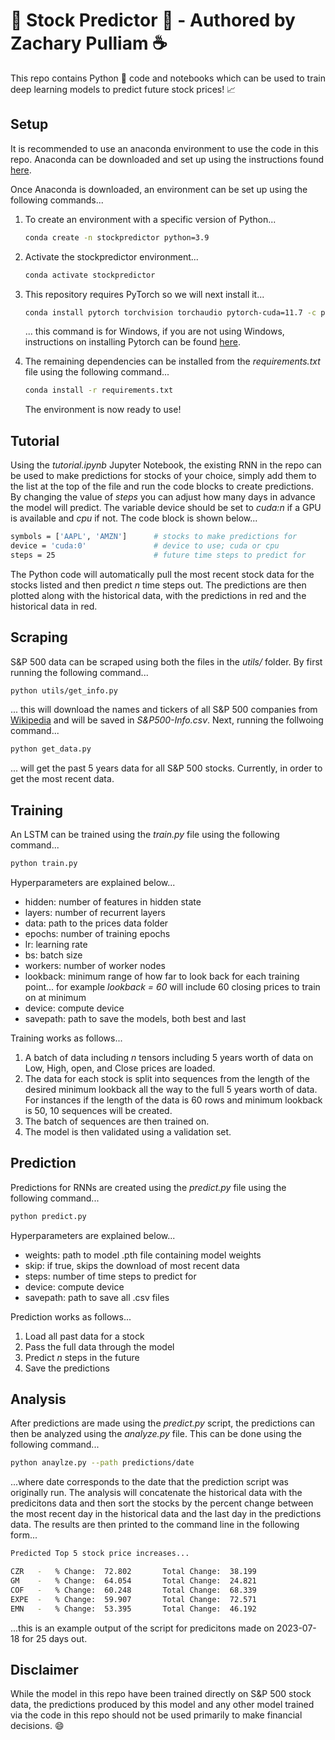 # 💸 Stock Predictor 💸 - Authored by Zachary Pulliam ☕

This repo contains Python 🐍 code and notebooks which can be used to train deep learning models to predict future stock prices! 📈

## Setup

It is recommended to use an anaconda environment to use the code in this repo. Anaconda can be downloaded and set up using the instructions found [here](https://docs.conda.io/projects/conda/en/latest/user-guide/install/windows.html).

Once Anaconda is downloaded, an environment can be set up using the following commands...

1. To create an environment with a specific version of Python...

    ```bash
    conda create -n stockpredictor python=3.9
    ```

2. Activate the stockpredictor environment...

    ```bash
    conda activate stockpredictor
    ```

3. This repository requires PyTorch so we will next install it...

    ```bash
    conda install pytorch torchvision torchaudio pytorch-cuda=11.7 -c pytorch -c nvidia
    ```

    ... this command is for Windows, if you are not using Windows, instructions on installing Pytorch can be found [here](https://pytorch.org/get-started/locally/).

4. The remaining dependencies can be installed from the *requirements.txt* file using the following command...

    ```bash
    conda install -r requirements.txt
    ```

    The environment is now ready to use!

## Tutorial

Using the *tutorial.ipynb* Jupyter Notebook, the existing RNN in the repo can be used to make predictions for stocks of your choice, simply add them to the list at the top of the file and run the code blocks to create predictions. By changing the value of *steps* you can adjust how many days in advance the model will predict. The variable device should be set to *cuda:n* if a GPU is available and *cpu* if not. The code block is shown below...

```bash
symbols = ['AAPL', 'AMZN']      # stocks to make predictions for
device = 'cuda:0'               # device to use; cuda or cpu
steps = 25                      # future time steps to predict for
```

The Python code will automatically pull the most recent stock data for the stocks listed and then predict *n* time steps out. The predictions are then plotted along with the historical data, with the predictions in red and the historical data in red.

## Scraping

S&P 500 data can be scraped using both the files in the *utils/* folder. By first running the following command...

```bash
python utils/get_info.py
```

... this will download the names and tickers of all S&P 500 companies from [Wikipedia](https://en.wikipedia.org/wiki/List_of_S%26P_500_companies) and will be saved in *S&P500-Info.csv*. Next, running the follwoing command...

```bash
python get_data.py
```

... will get the past 5 years data for all S&P 500 stocks. Currently, in order to get the most recent data.

## Training

An LSTM can be trained using the *train.py* file using the following command...

```bash
python train.py
```

Hyperparameters are explained below...

- hidden: number of features in hidden state
- layers: number of recurrent layers
- data: path to the prices data folder
- epochs: number of training epochs
- lr: learning rate
- bs: batch size
- workers: number of worker nodes
- lookback: minimum range of how far to look back for each training point... for example *lookback = 60* will include 60 closing prices to train on at minimum
- device: compute device
- savepath: path to save the models, both best and last

Training works as follows...

1. A batch of data including *n* tensors including 5 years worth of data on Low, High, open, and Close prices are loaded.
2. The data for each stock is split into sequences from the length of the desired minimum lookback all the way to the full 5 years worth of data. For instances if the length of the data is 60 rows and minimum lookback is 50, 10 sequences will be created.
3. The batch of sequences are then trained on.
4. The model is then validated using a validation set.

## Prediction

Predictions for RNNs are created using the *predict.py* file using the following command...

```bash
python predict.py
```

Hyperparameters are explained below...

- weights: path to model .pth file containing model weights
- skip: if true, skips the download of most recent data
- steps: number of time steps to predict for
- device: compute device
- savepath: path to save all .csv files

Prediction works as follows...

1. Load all past data for a stock
2. Pass the full data through the model
3. Predict *n* steps in the future
4. Save the predictions

## Analysis

After predictions are made using the *predict.py* script, the predictions can then be analyzed using the *analyze.py* file. This can be done using the following command...

```bash
python anaylze.py --path predictions/date
```

...where date corresponds to the date that the prediction script was originally run. The analysis will concatenate the historical data with the predicitons data and then sort the stocks by the percent change between the most recent day in the historical data and the last day in the predictions data. The results are then printed to the command line in the following form...

```bash
Predicted Top 5 stock price increases...

CZR   -   % Change:  72.802       Total Change:  38.199
GM    -   % Change:  64.054       Total Change:  24.821
COF   -   % Change:  60.248       Total Change:  68.339
EXPE  -   % Change:  59.907       Total Change:  72.571
EMN   -   % Change:  53.395       Total Change:  46.192
```

...this is an example output of the script for predicitons made on 2023-07-18 for 25 days out.

## Disclaimer

While the model in this repo have been trained directly on S&P 500 stock data, the predictions produced by this model and any other model trained via the code in this repo should not be used primarily to make financial decisions. 😄
